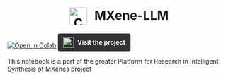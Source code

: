 <div align="center">
  <h1>
    <img src="https://research.marc27.com/_app/immutable/assets/logo_marc27.B__kGcan.svg" alt="Company Logo" width="40" style="vertical-align:middle; margin-right:10px;">
    MXene-LLM
  </h1>
</div>

[![Open In Colab](https://colab.research.google.com/assets/colab-badge.svg)](https://colab.research.google.com/github/MARC27-Internet-Private-Limited/MXene-LLM/blob/main/MXene.ipynb)
<a href="https://research.marc27.com/projects/prism-llm" style="display: inline-flex; align-items: center; background-color: #333; padding: 8px 12px; border-radius: 4px; text-decoration: none;">
  <img src="https://research.marc27.com/_app/immutable/assets/logo_marc27.B__kGcan.svg" alt="Company Logo" style="height: 24px; margin-right: 8px;">
  <span style="color: #fff; font-weight: bold;">Visit the project</span>
</a>

This notebook is a part of the greater Platform for Research in Intelligent Synthesis of MXenes project
